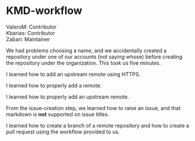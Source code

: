 # KMD-workflow

ValeroM: Contributor  
Kbarias: Contributor  
Zabari: Maintainer  

We had problems choosing a name, and we accidentally created a repository under one of our accounts (not saying whose) before creating the repository under the organization. This took us five minutes.

I learned how to add an upstream remote using HTTPS.

I learned how to properly add a remote.

I learned how to properly add an upstream remote.

From the issue-creation step, we learned how to raise an issue, and that markdown is **not** supported on issue titles.

I learned how to create a branch of a remote repository and how to create a pull request using the workflow provided to us.
